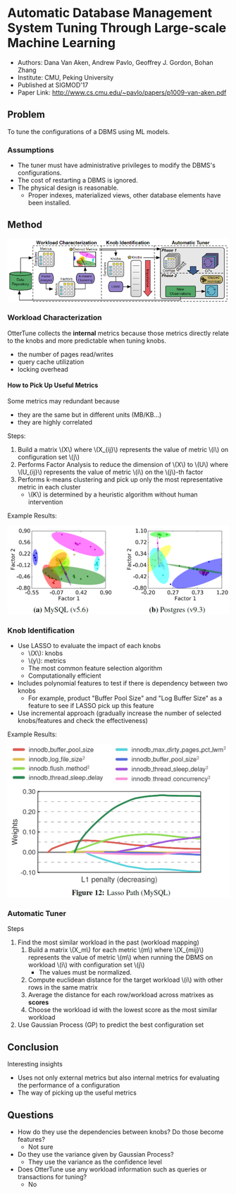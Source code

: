 # Automatic Database Management System Tuning Through Large-scale Machine Learning

- Authors: Dana Van Aken, Andrew Pavlo, Geoffrey J. Gordon, Bohan Zhang
- Institute: CMU, Peking University
- Published at SIGMOD'17
- Paper Link: <http://www.cs.cmu.edu/~pavlo/papers/p1009-van-aken.pdf>

## Problem

To tune the configurations of a DBMS using ML models.

### Assumptions

- The tuner must have administrative privileges to modify the DBMS's configurations.
- The cost of restarting a DBMS is ignored.
- The physical design is reasonable.
  - Proper indexes, materialized views, other database elements have been installed.

## Method

![Overview](aken2017ottertune-figure3.png)

### Workload Characterization

OtterTune collects the **internal** metrics because those metrics directly relate to the knobs and more predictable when tuning knobs.

- the number of pages read/writes
- query cache utilization
- locking overhead

#### How to Pick Up Useful Metrics

Some metrics may redundant because

- they are the same but in different units (MB/KB...)
- they are highly correlated

Steps:

1. Build a matrix \\(X\\) where \\(X_{ij}\\) represents the value of metric \\(i\\) on configuration set \\(j\\)
2. Performs Factor Analysis to reduce the dimension of \\(X\\) to \\(U\\) where \\(U_{ij}\\) represents the value of metric \\(i\\) on the \\(j\\)-th factor
3. Performs k-means clustering and pick up only the most representative metric in each cluster
   - \\(K\\) is determined by a heuristic algorithm without human intervention

Example Results:

![Picking Useful Metrics](aken2017ottertune-figure1.png)

### Knob Identification

- Use LASSO to evaluate the impact of each knobs
  - \\(X\\): knobs
  - \\(y\\): metrics
  - The most common feature selection algorithm
  - Computationally efficient
- Includes polynomial features to test if there is dependency between two knobs
  - For example, product "Buffer Pool Size" and "Log Buffer Size" as a feature to see if LASSO pick up this feature
- Use incremental approach (gradually increase the number of selected knobs/features and check the effectiveness)

Example Results:

![LASSO](aken2017ottertune-figure2.png)

### Automatic Tuner

Steps

1. Find the most similar workload in the past (workload mapping)
   1. Build a matrix \\(X_m\\) for each metric \\(m\\) where \\(X_{mij}\\) represents the value of metric \\(m\\) when running the DBMS on workload \\(i\\) with configuration set \\(j\\)
      - The values must be normalized.
   2. Compute euclidean distance for the target workload \\(i\\) with other rows in the same matrix
   3. Average the distance for each row/workload across matrixes as **scores**
   4. Choose the workload id with the lowest score as the most similar workload
2. Use Gaussian Process (GP) to predict the best configuration set

## Conclusion

Interesting insights

- Uses not only external metrics but also internal metrics for evaluating the performance of a configuration
- The way of picking up the useful metrics

## Questions

- How do they use the dependencies between knobs? Do those become features?
  - Not sure
- Do they use the variance given by Gaussian Process?
  - They use the variance as the confidence level
- Does OtterTune use any workload information such as queries or transactions for tuning?
  - No
